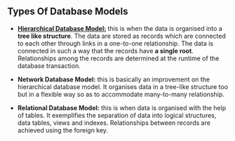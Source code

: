## Types Of Database Models

- <u><b>Hierarchical Database Model:</b></u> this is when the data is organised into a **tree like structure**. The data are stored as records which are connected to each other through links in a one-to-one relationship. The data is connected in such a way that the records have **a single root**. Relationships among the records are determined at the runtime of the database transaction.

- **Network Database Model:** this is basically an improvement on the hierarchical database model. It organises data in a tree-like structure too but in a flexible way so as to accommodate many-to-many relationship.

- **Relational Database Model:** this is when data is organised with the help of tables. It exemplifies the separation of data into logical structures, data tables, views and indexes. Relationships between records are achieved using the foreign key.
